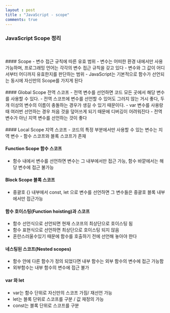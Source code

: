 ```yaml
---
layout : post
title : "JavaScript - scope"
comments: true
---
```


### JavaScript Scope 정리
<br/>
<br/>
#### Scope
- 변수 접근 규칙에 따른 유효 범위
- 변수는 어떠한 환경 내에서만 사용 가능하며, 프로그래밍 언어는 각각의 변수 접근 규칙을 갖고 있다
- 변수와 그 값이 어디서부터 어디까지 유효한지를 판단하는 범위
- JavaScript는 기본적으로 함수가 선언되는 동시에 자신만의 Scope를 가지게 된다

<br/>
<br/>
#### Global Scope 전역 스코프
- 전역 변수를 선언하면 코드 모든 곳에서 해당 변수를 사용할 수 있다.
- 전역 스코프에 변수를 선언할 수 있어도 그러지 않는 거시 좋다, 두개 이상의 변수의 이름이 충돌하는 경우가 생길 수 있기 때문이다.
- var 변수를 사용랑 때 여러번 선언하는 경우 처음 것을 덮어쓰게 되기 때문에 디버깅이 어려워진다
- 전역 변수가 아닌 지역 변수를 선언하는 것이 좋다

<br/>
<br/>
#### Local Scope 지역 스코프
- 코드의 특정 부분에서만 사용할 수 있는 변수는 지역 변수
- 함수 스코프와 블록 스코프가 존재

#### Function Scope 함수 스코프
- 함수 내에서 변수를 선언하면 변수는 그 내부에서만 접근 가능, 함수 바깥에서는 해당 변수에 접근 불가능

#### Block Scope 블록 스코프
- 중괄호 {} 내부에서 const, let 으로 변수를 선언하면 그 변수들은 중괄호 블록 내부에서만 접근가능

#### 함수 호이스팅(Function hoisting)과 스코프
- 함수 선언식으로 선언되면 현재 스코프의 최상단으로 호이스팅 됨
- 함수 표현식으로 선언하면 최상단으로 호이스팅 되지 않음
- 혼란스러울수있기 때문에 함수를 호출하기 전에 선언해 놓아야 한다

#### 네스팅된 스코프(Nested scopes)
- 함수 안에 다른 함수가 정의 되었다면 내부 함수는 외부 함수의 변수에 접근 가능함
- 외부함수는 내부 함수의 변수에 접근 불가

#### var 와 let
- var는 함수 단위로 자신만의 스코프 가짐/ 재선언 가능
- let는 블록 단위로 스코프를 구분 / 값 재정의 가능
- const는 블록 단위로 스코프를 구분


